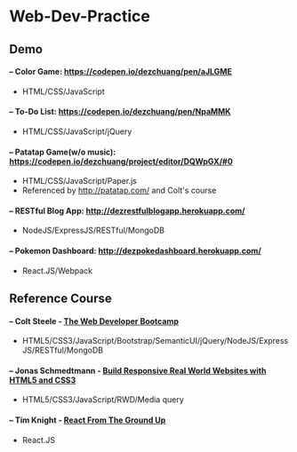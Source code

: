 # Web-Dev-Practice


## Demo

#### – Color Game: https://codepen.io/dezchuang/pen/aJLGME
* HTML/CSS/JavaScript

#### – To-Do List: https://codepen.io/dezchuang/pen/NpaMMK
* HTML/CSS/JavaScript/jQuery

#### – Patatap Game(w/o music): https://codepen.io/dezchuang/project/editor/DQWpGX/#0
* HTML/CSS/JavaScript/Paper.js
* Referenced by http://patatap.com/ and Colt's course

#### – RESTful Blog App: http://dezrestfulblogapp.herokuapp.com/
* NodeJS/ExpressJS/RESTful/MongoDB

#### – Pokemon Dashboard: http://dezpokedashboard.herokuapp.com/
* React.JS/Webpack

## Reference Course
#### – Colt Steele - [The Web Developer Bootcamp](http://www.udemy.com/the-web-developer-bootcamp)
* HTML5/CSS3/JavaScript/Bootstrap/SemanticUI/jQuery/NodeJS/ExpressJS/RESTful/MongoDB

#### – Jonas Schmedtmann - [Build Responsive Real World Websites with HTML5 and CSS3](http://www.udemy.com/design-and-develop-a-killer-website-with-html5-and-css3)
* HTML5/CSS3/JavaScript/RWD/Media query

#### – Tim Knight - [React From The Ground Up](http://www.udemy.com/reactjs-from-the-ground-up)
* React.JS

